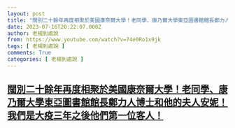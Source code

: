 ```yaml
---
layout: post
title: "闊別二十餘年再度相聚於美國康奈爾大學！老同學、康乃爾大學東亞圖書館館長鄭力人博士和他的夫人安妮！我們是大疫三年之後他們第一位客人！"
date: 2023-07-16T20:22:07.000Z
author: 老楊到處說
from: https://www.youtube.com/watch?v=74e0Ro1x9jk
tags: [ 老楊到處說 ]
comments: True
categories: [ 老楊到處說 ]
---
```

<!--1689538927000-->
[闊別二十餘年再度相聚於美國康奈爾大學！老同學、康乃爾大學東亞圖書館館長鄭力人博士和他的夫人安妮！我們是大疫三年之後他們第一位客人！](https://www.youtube.com/watch?v=74e0Ro1x9jk)
------

<div>

</div>
